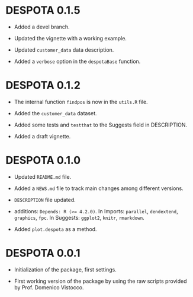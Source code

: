 # DESPOTA 0.1.5

* Added a devel branch.

* Updated the vignette with a working example.

* Updated `customer_data` data description.

* Added a  `verbose` option in the `despotaBase` function.


# DESPOTA 0.1.2

* The internal function `findpos` is now in the `utils.R` file.

* Added the `customer_data` dataset.

* Added some tests and `testthat` to the Suggests field in DESCRIPTION.

* Added a draft vignette.


# DESPOTA 0.1.0

* Updated `README.md` file.

* Added a `NEWS.md` file to track main changes among different versions.

* `DESCRIPTION` file updated.

* additions: `Depends: R (>= 4.2.0)`. In Imports: `parallel`, `dendextend`, `graphics`, `fpc`. In Suggests: `ggplot2`, `knitr`, `rmarkdown`.

* Added `plot.despota` as a method.


# DESPOTA 0.0.1

* Initialization of the package, first settings.

* First working version of the package by using the raw scripts provided by Prof. Domenico Vistocco.
